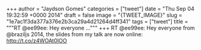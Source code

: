 
+++
author = "Jaydson Gomes"
categories = ["tweet"]
date = "Thu Sep 04 19:32:59 +0000 2014"
draft = false
image = "{TWEET_IMAGE}"
slug = "1e7ac1f3da377a376e2b3ca29a4d21264d4ff341"
tags = ["tweet"]
title = """RT @ee99ee: Hey everyone ..."""
+++
RT @ee99ee: Hey everyone from @braziljs 2014, the slides from my talk are now online: http://t.co/z4WOAt0IOO
